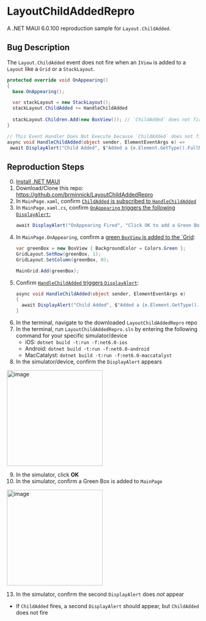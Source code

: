 # LayoutChildAddedRepro
A .NET MAUI 6.0.100 reproduction sample for `Layout.ChildAdded`.
 
## Bug Description
The  `Layout.ChildAdded` event does not fire when an `IView` is added to a `Layout` like a `Grid` or a `StackLayout`.

```cs
protected override void OnAppearing()
{
  base.OnAppearing();

  var stackLayout = new StackLayout();
  stackLayout.ChildAdded += HandleChildAdded
    
  stackLayout.Children.Add(new BoxView()); // `ChildAdded` does not fire
}

// This Event Handler Does Not Execute because `ChildAdded` does not fire
async void HandleChildAdded(object sender, ElementEventArgs e) =>
 await DisplayAlert("Child Added", $"Added a {e.Element.GetType().FullName}", "OK");
```

## Reproduction Steps
0. [Install .NET MAUI](https://docs.microsoft.com/dotnet/maui/get-started/installation?WT.mc_id=mobile-0000-bramin)
1. Download/Clone this repo: https://github.com/brminnick/LayoutChildAddedRepro
2. In `MainPage.xaml`, confirm [`ChildAdded` is subscribed to `HandleChildAdded`](https://github.com/brminnick/LayoutChildAddedRepro/blob/f8447fb97dd1926395ff30821cd76948906f31c0/MainPage.xaml#L8)
3. In `MainPage.xaml.cs`, confirm [`OnAppearing` triggers the following `DisplayAlert`:](https://github.com/brminnick/LayoutChildAddedRepro/blob/5ab4b08f25d7b4f920f751c78ec821e177dabb2c/MainPage.xaml.cs#L22)
   ```cs
   await DisplayAlert("OnAppearing Fired", "Click OK to add a Green Box View", "OK");
   ```
4. In `MainPage.OnAppearing`, confirm a [green `BoxView` is added to the `Grid](https://github.com/brminnick/LayoutChildAddedRepro/blob/5ab4b08f25d7b4f920f751c78ec821e177dabb2c/MainPage.xaml.cs#L28):
   ```cs
   var greenBox = new BoxView { BackgroundColor = Colors.Green };
   GridLayout.SetRow(greenBox, 1);
   GridLayout.SetColumn(greenBox, 0);

   MainGrid.Add(greenBox);
   ```
5. Confirm [`HandleChildAdded` triggers `DisplayAlert`](https://github.com/brminnick/LayoutChildAddedRepro/blob/5ab4b08f25d7b4f920f751c78ec821e177dabb2c/MainPage.xaml.cs#L33):
   ```cs
   async void HandleChildAdded(object sender, ElementEventArgs e)
   {
     await DisplayAlert("Child Added", $"Added a {e.Element.GetType().FullName}", "OK");
   }
   ```
6. In the terminal, navigate to the downloaded `LayoutChildAddedRepro` repo
7. In the terminal, run `LayoutChildAddedRepro.sln` by entering the following command for your specific simulator/device
   - iOS: `dotnet build -t:run -f:net6.0-ios`
   - Android: `dotnet build -t:run -f:net6.0-android`
   - MacCatalyst: `dotnet build -t:run -f:net6.0-maccatalyst`
8. In the simulator/device, confirm the `DisplayAlert` appears
<img width="250" alt="image" src="https://user-images.githubusercontent.com/13558917/140859648-4e4c3ce8-b50a-4d8e-b63b-d51b9c8802c8.png">

9. In the simulator, click **OK**
10. In the simulator, confirm a Green Box is added to `MainPage`
<img width="250" alt="image" src="https://user-images.githubusercontent.com/13558917/140859710-aaa65dbb-8814-4c91-83f2-eba4b2d84c1f.png">

13. In the simulator, confirm the second `DisplayAlert` does _not_ appear
   - If `ChildAdded` fires, a second `DisplayAlert` should appear, but `ChildAdded` does not fire

